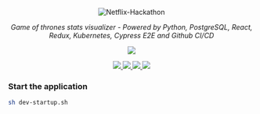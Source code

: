 <p align="center">
  <img src="https://miro.medium.com/max/7680/1*D1fC_i7VXd2PxbZ63soJGw.jpeg" alt="Netflix-Hackathon">
</p>
<p align="center">
    <em>Game of thrones stats visualizer - Powered by Python, PostgreSQL, React, Redux, Kubernetes, Cypress E2E and Github CI/CD</em>
</p>
<p  align="center">
  <a href="https://sonarcloud.io/dashboard?id=netflix-hackathon">
      <img src="https://sonarcloud.io/api/project_badges/quality_gate?project=netflix-hackathon"/>
  </a>
</p>
<p  align="center">
  <a href="https://www.codacy.com/gh/dineshsonachalam/netflix-hackathon/dashboard?utm_source=github.com&amp;utm_medium=referral&amp;utm_content=dineshsonachalam/netflix-hackathon&amp;utm_campaign=Badge_Grade">
      <img src="https://app.codacy.com/project/badge/Grade/a3d11ce62dcd4067a6891f8ed0c4f50c" />
  </a>
  <a href="https://github.com/dineshsonachalam/Netflix-Hackathon/actions/workflows/k8-deploy.yml" alt="CI/CD status">
      <img src="https://github.com/dineshsonachalam/Netflix-Hackathon/actions/workflows/k8-deploy.yml/badge.svg" />
  </a>
  <a href="https://www.python.org/downloads/release/python-390/" alt="Python 3.9">
      <img src="https://img.shields.io/badge/python-3.9-blue.svg" />
  </a>
  <a href="https://hub.docker.com/repository/docker/dineshsonachalam/netflix-hackathon-backend" alt="Docker pulls">
      <img src="https://img.shields.io/docker/pulls/dineshsonachalam/netflix-hackathon-backend.svg" />
  </a>
</p>

### Start the application

```sh
sh dev-startup.sh
```

